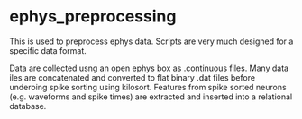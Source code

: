 # ephys_preprocessing

This is used to preprocess ephys data. Scripts are very much designed for a specific data format.

Data are collected usng an open ephys box as .continuous files. Many data iles are concatenated and converted to flat binary .dat files before underoing spike sorting using kilosort. Features from spike sorted neurons (e.g. waveforms and spike times) are extracted and inserted into a relational database. 
